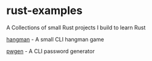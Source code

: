 # rust-examples
A Collections of small Rust projects I build to learn Rust

[hangman](./hangman) - A small CLI hangman game

[pwgen](./pwgen) - A CLI password generator

